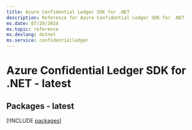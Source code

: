 ```yaml
---
title: Azure Confidential Ledger SDK for .NET
description: Reference for Azure Confidential Ledger SDK for .NET
ms.date: 07/29/2024
ms.topic: reference
ms.devlang: dotnet
ms.service: confidentialledger
---
```

# Azure Confidential Ledger SDK for .NET - latest
## Packages - latest
[!INCLUDE [packages](confidential-ledger-index.md)]